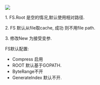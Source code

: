 ![](quiver-image-url/AE60A0D712BFF9020973E586FBE87577.jpg)

1\. FS.Root 是空的情况,默认使用相对路径.

2\. FS 默认从file取cache, 成功 则不用file path.

3\. 修改New 为接受变参.

FS默认配置:
- Compress 启用
- ROOT 默认基于GOPATH.
- ByteRange不开
- GenerateIndex 默认不开.
